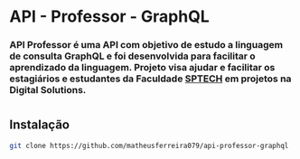 # API - Professor - GraphQL

### **API Professor** é uma API com objetivo de estudo a linguagem de consulta GraphQL e foi desenvolvida para facilitar o aprendizado da linguagem. Projeto visa ajudar e facilitar os estagiários e estudantes da Faculdade [SPTECH](https://github.com/BandTec) em projetos na Digital Solutions.

#
## Instalação
```bash
git clone https://github.com/matheusferreira079/api-professor-graphql
```
